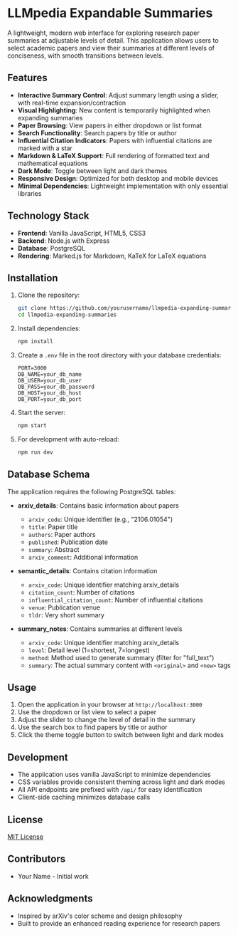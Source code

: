 # LLMpedia Expandable Summaries

A lightweight, modern web interface for exploring research paper summaries at adjustable levels of detail. This application allows users to select academic papers and view their summaries at different levels of conciseness, with smooth transitions between levels.

## Features

- **Interactive Summary Control**: Adjust summary length using a slider, with real-time expansion/contraction
- **Visual Highlighting**: New content is temporarily highlighted when expanding summaries
- **Paper Browsing**: View papers in either dropdown or list format
- **Search Functionality**: Search papers by title or author
- **Influential Citation Indicators**: Papers with influential citations are marked with a star
- **Markdown & LaTeX Support**: Full rendering of formatted text and mathematical equations
- **Dark Mode**: Toggle between light and dark themes
- **Responsive Design**: Optimized for both desktop and mobile devices
- **Minimal Dependencies**: Lightweight implementation with only essential libraries

## Technology Stack

- **Frontend**: Vanilla JavaScript, HTML5, CSS3
- **Backend**: Node.js with Express
- **Database**: PostgreSQL
- **Rendering**: Marked.js for Markdown, KaTeX for LaTeX equations

## Installation

1. Clone the repository:
   ```bash
   git clone https://github.com/yourusername/llmpedia-expanding-summaries.git
   cd llmpedia-expanding-summaries
   ```

2. Install dependencies:
   ```bash
   npm install
   ```

3. Create a `.env` file in the root directory with your database credentials:
   ```
   PORT=3000
   DB_NAME=your_db_name
   DB_USER=your_db_user
   DB_PASS=your_db_password
   DB_HOST=your_db_host
   DB_PORT=your_db_port
   ```

4. Start the server:
   ```bash
   npm start
   ```

5. For development with auto-reload:
   ```bash
   npm run dev
   ```

## Database Schema

The application requires the following PostgreSQL tables:

- **arxiv_details**: Contains basic information about papers
  - `arxiv_code`: Unique identifier (e.g., "2106.01054")
  - `title`: Paper title
  - `authors`: Paper authors
  - `published`: Publication date
  - `summary`: Abstract
  - `arxiv_comment`: Additional information

- **semantic_details**: Contains citation information
  - `arxiv_code`: Unique identifier matching arxiv_details
  - `citation_count`: Number of citations
  - `influential_citation_count`: Number of influential citations
  - `venue`: Publication venue
  - `tldr`: Very short summary

- **summary_notes**: Contains summaries at different levels
  - `arxiv_code`: Unique identifier matching arxiv_details
  - `level`: Detail level (1=shortest, 7=longest)
  - `method`: Method used to generate summary (filter for "full_text")
  - `summary`: The actual summary content with `<original>` and `<new>` tags

## Usage

1. Open the application in your browser at `http://localhost:3000`
2. Use the dropdown or list view to select a paper
3. Adjust the slider to change the level of detail in the summary
4. Use the search box to find papers by title or author
5. Click the theme toggle button to switch between light and dark modes

## Development

- The application uses vanilla JavaScript to minimize dependencies
- CSS variables provide consistent theming across light and dark modes
- All API endpoints are prefixed with `/api/` for easy identification
- Client-side caching minimizes database calls

## License

[MIT License](LICENSE)

## Contributors

- Your Name - Initial work

## Acknowledgments

- Inspired by arXiv's color scheme and design philosophy
- Built to provide an enhanced reading experience for research papers
